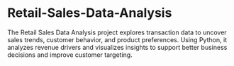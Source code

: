 # Retail-Sales-Data-Analysis
The Retail Sales Data Analysis project explores transaction data to uncover sales trends, customer behavior, and product preferences. Using Python, it analyzes revenue drivers and visualizes insights to support better business decisions and improve customer targeting.
